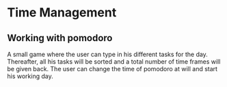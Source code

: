 # Time Management
## Working with pomodoro

A small game where the user can type in his different tasks for the day.
Thereafter, all his tasks will be sorted and a total number of time frames will be given back.
The user can change the time of pomodoro at will and start his working day.